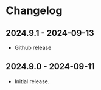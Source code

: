 # Changelog

## 2024.9.1 - 2024-09-13

- Github release

## 2024.9.0 - 2024-09-11

- Initial release.
